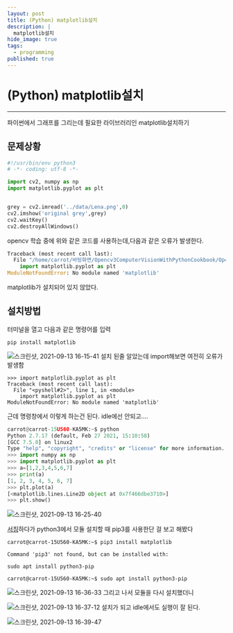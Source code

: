 ```yaml
---
layout: post
title: (Python) matplotlib설치
description: |
  matplotlib설치
hide_image: true
tags:
  - programming
published: true
---
```


# (Python) matplotlib설치
* * *
파이썬에서 그래프를 그리는데 필요한 라이브러리인 matplotlib설치하기

## 문제상황
```py
#!/usr/bin/env python3
# -*- coding: utf-8 -*-

import cv2, numpy as np
import matplotlib.pyplot as plt


grey = cv2.imread('../data/Lena.png',0)
cv2.imshow('original grey',grey)
cv2.waitKey()
cv2.destroyAllWindows()
```
opencv 학습 중에 위와 같은 코드를 사용하는데,다음과 같은 오류가 발생한다.

```py
Traceback (most recent call last):
  File "/home/carrot/바탕화면/Opencv3ComputerVisionWithPythonCookbook/OpenCV3ComputerVisionwithPythonCookbook_Code/Chapter02/08 Computing image histogram.py", line 5, in <module>
    import matplotlib.pyplot as plt
ModuleNotFoundError: No module named 'matplotlib'
```
matplotlib가 설치되어 있지 않았다.

## 설치방법
터미널을 열고 다음과 같은 명령어를 입력
```
pip install matplotlib
```

![스크린샷, 2021-09-13 16-15-41](https://user-images.githubusercontent.com/69246778/133040032-57fab71e-e0e5-445c-a08c-8b5137583399.png)
설치 된줄 알았는데 import해보면 여전히 오류가 발생함
```
>>> import matplotlib.pyplot as plt
Traceback (most recent call last):
  File "<pyshell#2>", line 1, in <module>
    import matplotlib.pyplot as plt
ModuleNotFoundError: No module named 'matplotlib'
```

근데 명령창에서 이렇게 하는건 된다. idle에선 안되고....
```py
carrot@carrot-15U560-KA5MK:~$ python
Python 2.7.17 (default, Feb 27 2021, 15:10:58) 
[GCC 7.5.0] on linux2
Type "help", "copyright", "credits" or "license" for more information.
>>> import numpy as np
>>> import matplotlib.pyplot as plt
>>> a=[1,2,3,4,5,6,7]
>>> print(a)
[1, 2, 3, 4, 5, 6, 7]
>>> plt.plot(a)
[<matplotlib.lines.Line2D object at 0x7f466dbe3710>]
>>> plt.show()
```
![스크린샷, 2021-09-13 16-25-40](https://user-images.githubusercontent.com/69246778/133041389-8a6be9ae-2ee5-4688-b722-366d2063a35f.png)

[서칭](https://ddangeun.tistory.com/104)하다가 python3에서 모듈 설치할 때 pip3를 사용한단 걸 보고 해봤다
```
carrot@carrot-15U560-KA5MK:~$ pip3 install matplotlib

Command 'pip3' not found, but can be installed with:

sudo apt install python3-pip

carrot@carrot-15U560-KA5MK:~$ sudo apt install python3-pip
```
![스크린샷, 2021-09-13 16-36-33](https://user-images.githubusercontent.com/69246778/133043185-c3c79f7c-e826-4f68-92c2-358c1f534c76.png)
그리고 나서 모듈을 다시 설치했더니

![스크린샷, 2021-09-13 16-37-12](https://user-images.githubusercontent.com/69246778/133043230-c0bceb7c-714b-4fb7-955a-47b52bfa9434.png)
설치가 되고 idle에서도 실행이 잘 된다.

![스크린샷, 2021-09-13 16-39-47](https://user-images.githubusercontent.com/69246778/133043340-28e506d8-eb43-48c3-97e6-e0344f146500.png)

